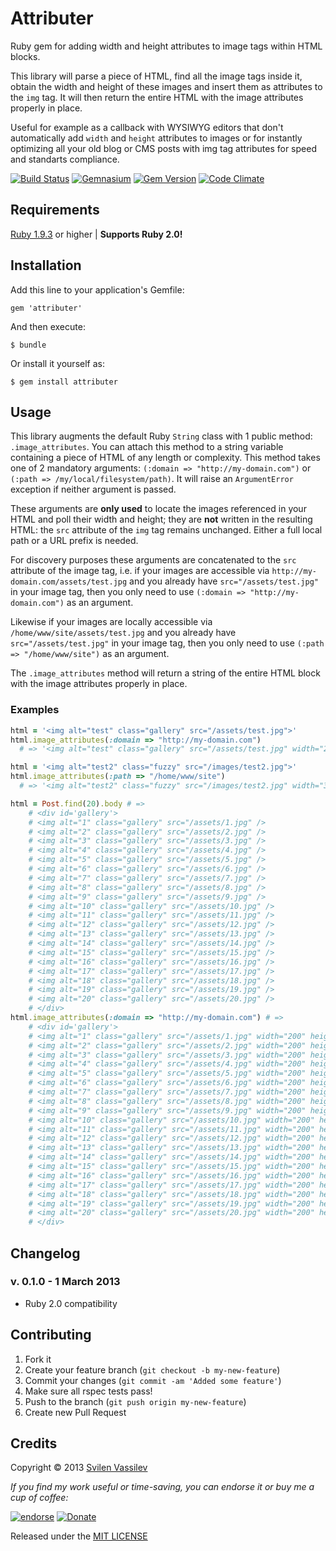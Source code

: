 # Attributer

Ruby gem for adding width and height attributes to image tags within HTML blocks.

This library will parse a piece of HTML, find all the image tags inside it, obtain
the width and height of these images and insert them as attributes to the `img` tag.
It will then return the entire HTML with the image attributes properly in place.

Useful for example as a callback with WYSIWYG editors that don't automatically add
`width` and `height` attributes to images or for instantly optimizing all your old blog
or CMS posts with img tag attributes for speed and standarts compliance.

[![Build Status](https://secure.travis-ci.org/tarakanbg/attributer.png?branch=master)](http://travis-ci.org/tarakanbg/attributer)
[![Gemnasium](https://gemnasium.com/tarakanbg/attributer.png?travis)](https://gemnasium.com/tarakanbg/attributer)
[![Gem Version](https://badge.fury.io/rb/attributer.png)](http://badge.fury.io/rb/attributer)
[![Code Climate](https://codeclimate.com/github/tarakanbg/attributer.png)](https://codeclimate.com/github/tarakanbg/attributer)

## Requirements

[Ruby 1.9.3](http://www.ruby-lang.org/en/downloads/) or higher | **Supports Ruby 2.0!**

## Installation

Add this line to your application's Gemfile:

    gem 'attributer'

And then execute:

    $ bundle

Or install it yourself as:

    $ gem install attributer

## Usage

This library augments the default Ruby `String` class with 1 public method:
`.image_attributes`. You can attach this method to a string variable containing a piece of HTML
of any length or complexity. This method takes one of 2 mandatory arguments:
`(:domain => "http://my-domain.com")` or `(:path => /my/local/filesystem/path)`.
It will raise an `ArgumentError` exception if neither argument is passed.

These arguments are **only used** to locate the images referenced in your HTML and poll their width and height;
they are **not** written in the resulting HTML: the `src` attribute of the `img` tag
remains unchanged. Either a full local path or a URL prefix is needed.

For discovery purposes these arguments are concatenated to the `src` attribute of the image tag,
i.e. if your images are accessible via `http://my-domain.com/assets/test.jpg` and you
already have `src="/assets/test.jpg"` in your image tag, then you only need to use
`(:domain => "http://my-domain.com")` as an argument.

Likewise if your images are locally accessible via `/home/www/site/assets/test.jpg` and you
already have `src="/assets/test.jpg"` in your image tag, then you only need to use
`(:path => "/home/www/site")` as an argument.

The `.image_attributes` method will return a string of the entire HTML block with the image
attributes properly in place.

### Examples

```ruby
html = '<img alt="test" class="gallery" src="/assets/test.jpg">'
html.image_attributes(:domain => "http://my-domain.com") 
  # => '<img alt="test" class="gallery" src="/assets/test.jpg" width="200" height="266">'

html = '<img alt="test2" class="fuzzy" src="/images/test2.jpg">'
html.image_attributes(:path => "/home/www/site") 
  # => '<img alt="test2" class="fuzzy" src="/images/test2.jpg" width="340" height="155">'

html = Post.find(20).body # =>
    # <div id='gallery'>
    # <img alt="1" class="gallery" src="/assets/1.jpg" />
    # <img alt="2" class="gallery" src="/assets/2.jpg" />
    # <img alt="3" class="gallery" src="/assets/3.jpg" />
    # <img alt="4" class="gallery" src="/assets/4.jpg" />
    # <img alt="5" class="gallery" src="/assets/5.jpg" />
    # <img alt="6" class="gallery" src="/assets/6.jpg" />
    # <img alt="7" class="gallery" src="/assets/7.jpg" />
    # <img alt="8" class="gallery" src="/assets/8.jpg" />
    # <img alt="9" class="gallery" src="/assets/9.jpg" />
    # <img alt="10" class="gallery" src="/assets/10.jpg" />
    # <img alt="11" class="gallery" src="/assets/11.jpg" />
    # <img alt="12" class="gallery" src="/assets/12.jpg" />
    # <img alt="13" class="gallery" src="/assets/13.jpg" />
    # <img alt="14" class="gallery" src="/assets/14.jpg" />
    # <img alt="15" class="gallery" src="/assets/15.jpg" />
    # <img alt="16" class="gallery" src="/assets/16.jpg" />
    # <img alt="17" class="gallery" src="/assets/17.jpg" />
    # <img alt="18" class="gallery" src="/assets/18.jpg" />
    # <img alt="19" class="gallery" src="/assets/19.jpg" />
    # <img alt="20" class="gallery" src="/assets/20.jpg" />  
    # </div>
html.image_attributes(:domain => "http://my-domain.com") # =>
    # <div id='gallery'>
    # <img alt="1" class="gallery" src="/assets/1.jpg" width="200" height="266">
    # <img alt="2" class="gallery" src="/assets/2.jpg" width="200" height="266">
    # <img alt="3" class="gallery" src="/assets/3.jpg" width="200" height="266">
    # <img alt="4" class="gallery" src="/assets/4.jpg" width="200" height="266">
    # <img alt="5" class="gallery" src="/assets/5.jpg" width="200" height="266">
    # <img alt="6" class="gallery" src="/assets/6.jpg" width="200" height="266">
    # <img alt="7" class="gallery" src="/assets/7.jpg" width="200" height="266">
    # <img alt="8" class="gallery" src="/assets/8.jpg" width="200" height="266">
    # <img alt="9" class="gallery" src="/assets/9.jpg" width="200" height="266">
    # <img alt="10" class="gallery" src="/assets/10.jpg" width="200" height="266">
    # <img alt="11" class="gallery" src="/assets/11.jpg" width="200" height="266">
    # <img alt="12" class="gallery" src="/assets/12.jpg" width="200" height="266">
    # <img alt="13" class="gallery" src="/assets/13.jpg" width="200" height="266">
    # <img alt="14" class="gallery" src="/assets/14.jpg" width="200" height="266">
    # <img alt="15" class="gallery" src="/assets/15.jpg" width="200" height="266">
    # <img alt="16" class="gallery" src="/assets/16.jpg" width="200" height="266">
    # <img alt="17" class="gallery" src="/assets/17.jpg" width="200" height="266">
    # <img alt="18" class="gallery" src="/assets/18.jpg" width="200" height="266">
    # <img alt="19" class="gallery" src="/assets/19.jpg" width="200" height="266">
    # <img alt="20" class="gallery" src="/assets/20.jpg" width="200" height="266">  
    # </div>
```

## Changelog

### v. 0.1.0 - 1 March 2013

* Ruby 2.0 compatibility

## Contributing

1. Fork it
2. Create your feature branch (`git checkout -b my-new-feature`)
3. Commit your changes (`git commit -am 'Added some feature'`)
4. Make sure all rspec tests pass!
5. Push to the branch (`git push origin my-new-feature`)
6. Create new Pull Request

## Credits

Copyright © 2013 [Svilen Vassilev](http://svilen.rubystudio.net)

*If you find my work useful or time-saving, you can endorse it or buy me a cup of coffee:*

[![endorse](http://api.coderwall.com/svilenv/endorsecount.png)](http://coderwall.com/svilenv)
[![Donate](https://www.paypalobjects.com/en_US/i/btn/btn_donate_SM.gif)](https://www.paypal.com/cgi-bin/webscr?cmd=_s-xclick&hosted_button_id=5FR7AQA4PLD8A)

Released under the [MIT LICENSE](https://github.com/tarakanbg/attributer/blob/master/LICENSE.txt)
